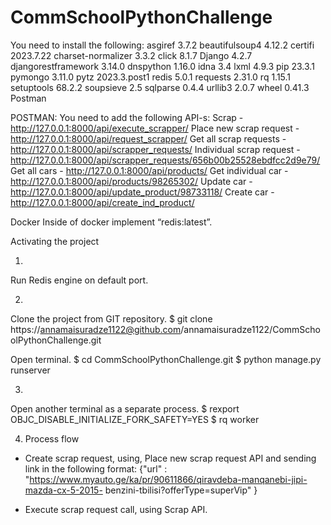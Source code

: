 # CommSchoolPythonChallenge

You need to install the following:
asgiref             3.7.2
beautifulsoup4      4.12.2
certifi             2023.7.22
charset-normalizer  3.3.2
click               8.1.7
Django              4.2.7
djangorestframework 3.14.0
dnspython           1.16.0
idna                3.4
lxml                4.9.3
pip                 23.3.1
pymongo             3.11.0
pytz                2023.3.post1
redis               5.0.1
requests            2.31.0
rq                  1.15.1
setuptools          68.2.2
soupsieve           2.5
sqlparse            0.4.4
urllib3             2.0.7
wheel               0.41.3
Postman




POSTMAN: 
You need to add the following API-s:
Scrap - http://127.0.0.1:8000/api/execute_scrapper/
Place new scrap  request - http://127.0.0.1:8000/api/request_scrapper/ 
Get all scrap requests - http://127.0.0.1:8000/api/scrapper_requests/ 
Individual scrap request - http://127.0.0.1:8000/api/scrapper_requests/656b00b25528ebdfcc2d9e79/ 
Get all cars - http://127.0.0.1:8000/api/products/ 
Get individual car - http://127.0.0.1:8000/api/products/98265302/ 
Update car - http://127.0.0.1:8000/api/update_product/98733118/ 
Create car - http://127.0.0.1:8000/api/create_ind_product/ 



Docker 
Inside of docker implement “redis:latest”.



Activating the project

1.
Run Redis engine on default port.

2.
Clone the project from GIT repository.
$ git clone https://annamaisuradze1122@github.com/annamaisuradze1122/CommSchoolPythonChallenge.git

Open terminal. 
$ cd CommSchoolPythonChallenge.git
$ python manage.py runserver


3.
Open another terminal as a separate process.
$ rexport OBJC_DISABLE_INITIALIZE_FORK_SAFETY=YES
$ rq worker


4. Process flow
- Create scrap request, using, Place new scrap  request API and sending link in the following format: 
	{"url" : "https://www.myauto.ge/ka/pr/90611866/qiravdeba-manqanebi-jipi-mazda-cx-5-2015-	benzini-tbilisi?offerType=superVip" }

- Execute scrap request call, using Scrap API.




